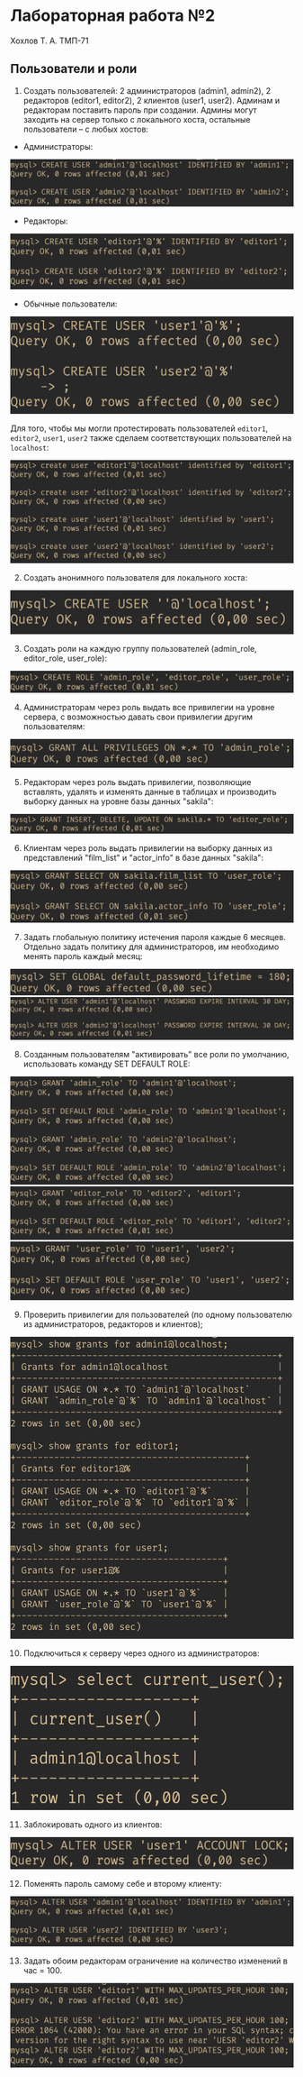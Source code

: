 # Лабораторная работа №2

Хохлов Т. А. ТМП-71

## Пользователи и роли

1. Создать пользователей: 2 администраторов (admin1, admin2), 2 редакторов (editor1, editor2), 2 клиентов (user1, user2). Админам и редакторам поставить пароль при создании. Админы могут заходить на сервер только с локального хоста, остальные пользователи – с любых хостов:

- Администраторы:

![img](image-9.png)

- Редакторы:

![img](image-10.png)

- Обычные пользователи:

![img](image-11.png)

Для того, чтобы мы могли протестировать пользователей `editor1`, `editor2`, `user1`, `user2` также сделаем соответствующих пользователей на `localhost`:

![img](image-27.png)

2. Создать анонимного пользователя для локального хоста:

![img](image-12.png)

3. Создать роли на каждую группу пользователей (admin_role, editor_role, user_role):

![img](image-13.png)

4. Администраторам через роль выдать все привилегии на уровне сервера, с возможностью давать свои привилегии другим пользователям:

![img](image-14.png)

5. Редакторам через роль выдать привилегии, позволяющие вставлять, удалять и изменять данные в таблицах и производить выборку данных на уровне базы данных "sakila":

![img](image-15.png)

6. Клиентам через роль выдать привилегии на выборку данных из представлений "film_list" и "actor_info" в базе данных "sakila":

![img](image-16.png)

7. Задать глобальную политику истечения пароля каждые 6 месяцев. Отдельно задать политику для администраторов, им необходимо менять пароль каждый месяц:

![img](image-17.png)
![img](image-18.png)

8. Созданным пользователям "активировать" все роли по умолчанию, использовать команду SET DEFAULT ROLE:

![img](image-19.png)
![img](image-20.png)
![img](image-21.png)

9. Проверить привилегии для пользователей (по одному пользователю из администраторов, редакторов и клиентов);

![img](image-22.png)

10.	Подключиться к серверу через одного из администраторов:

![img](image-23.png)

11.	Заблокировать одного из клиентов:

![img](image-24.png)

12.	Поменять пароль самому себе и второму клиенту:

![img](image-25.png)

13. Задать обоим редакторам ограничение на количество изменений в час = 100.

![img](image-26.png)
